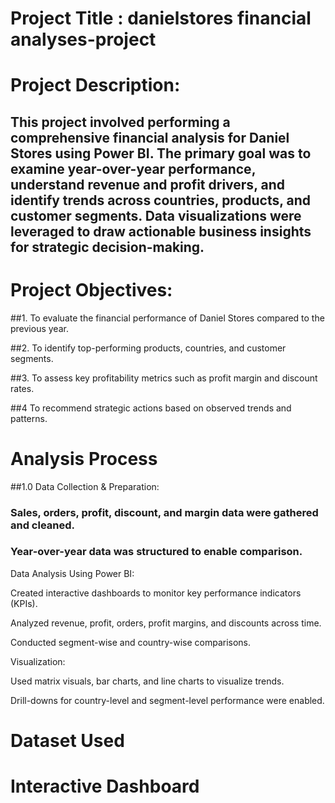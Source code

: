 # Project Title : danielstores financial analyses-project

# Project Description:
## This project involved performing a comprehensive financial analysis for Daniel Stores using Power BI. The primary goal was to examine year-over-year performance, understand revenue and profit drivers, and identify trends across countries, products, and customer segments. Data visualizations were leveraged to draw actionable business insights for strategic decision-making.

# Project Objectives:
##1. To evaluate the financial performance of Daniel Stores compared to the previous year.

##2. To identify top-performing products, countries, and customer segments.

##3. To assess key profitability metrics such as profit margin and discount rates.

##4 To recommend strategic actions based on observed trends and patterns.

# Analysis Process
##1.0 Data Collection & Preparation:

### Sales, orders, profit, discount, and margin data were gathered and cleaned.

### Year-over-year data was structured to enable comparison.

Data Analysis Using Power BI:

Created interactive dashboards to monitor key performance indicators (KPIs).

Analyzed revenue, profit, orders, profit margins, and discounts across time.

Conducted segment-wise and country-wise comparisons.

Visualization:

Used matrix visuals, bar charts, and line charts to visualize trends.

Drill-downs for country-level and segment-level performance were enabled.

# Dataset Used
# Interactive Dashboard
# 
